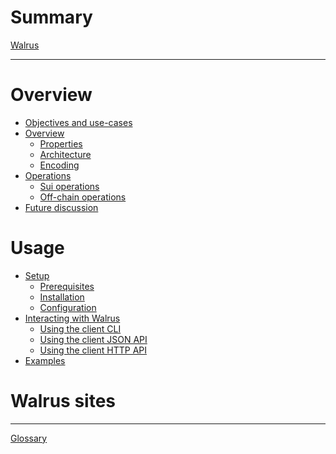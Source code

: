 <!-- markdownlint-disable MD025 MD042 -->
# Summary

[Walrus](./README.md)

---

# Overview

- [Objectives and use-cases](./objectives_use_cases.md)
- [Overview](./overview.md)
  - [Properties](./properties.md)
  - [Architecture](./architecture.md)
  - [Encoding](./encoding.md)
- [Operations](./operations.md)
  - [Sui operations](./operations-sui.md)
  - [Off-chain operations](./operations-off-chain.md)
- [Future discussion](./future.md)

# Usage

- [Setup]()
  - [Prerequisites]()
  - [Installation]()
  - [Configuration]()
- [Interacting with Walrus](interacting.md)
  - [Using the client CLI](client-cli.md)
  - [Using the client JSON API](json-api.md)
  - [Using the client HTTP API](web-api.md)
- [Examples]()

# Walrus sites

---

[Glossary](./glossary.md)
